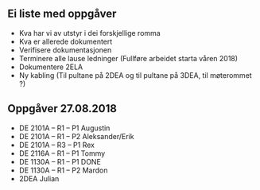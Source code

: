 ## Ei liste med oppgåver 

* Kva har vi av utstyr i dei forskjellige romma
* Kva er allerede dokumentert
* Verifisere dokumentasjonen
* Terminere alle lause ledninger (Fullføre arbeidet starta våren 2018)
* Dokumentere 2ELA
* Ny kabling (Til pultane på 2DEA og til pultane på 3DEA, til møterommet ?)

## Oppgåver 27.08.2018

* DE 2101A – R1 – P1   Augustin
* DE 2101A – R1 – P2   Aleksander/Erik
* DE 2101A – R3 – P1   Rex
* DE 2116A – R1 – P1   Tommy
* DE 1130A – R1 – P1   DONE
* DE 1130A – R1 – P2   Mardon
* 2DEA                 Julian


